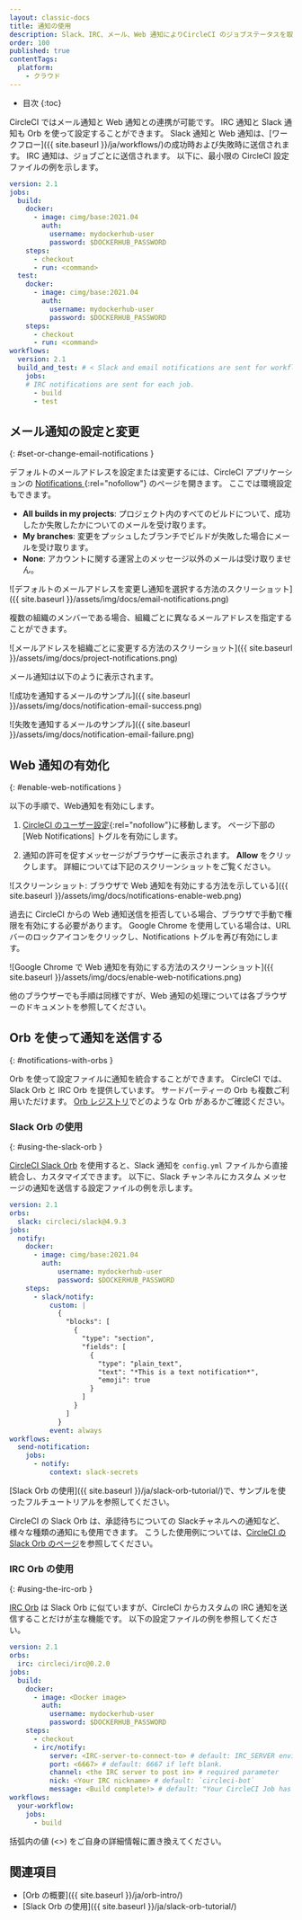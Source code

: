 ```yaml
---
layout: classic-docs
title: 通知の使用
description: Slack、IRC、メール、Web 通知によりCircleCI のジョブステータスを取得する方法を説明します。
order: 100
published: true
contentTags:
  platform:
    - クラウド
---
```


* 目次
{:toc}

CircleCI ではメール通知と Web 通知との連携が可能です。 IRC 通知と Slack 通知も Orb を使って設定することができます。 Slack 通知と Web 通知は、[ワークフロー]({{ site.baseurl }}/ja/workflows/)の成功時および失敗時に送信されます。 IRC 通知は、ジョブごとに送信されます。 以下に、最小限の CircleCI 設定ファイルの例を示します。

```yaml
version: 2.1
jobs:
  build:
    docker:
      - image: cimg/base:2021.04
        auth:
          username: mydockerhub-user
          password: $DOCKERHUB_PASSWORD
    steps:
      - checkout
      - run: <command>
  test:
    docker:
      - image: cimg/base:2021.04
        auth:
          username: mydockerhub-user
          password: $DOCKERHUB_PASSWORD
    steps:
      - checkout
      - run: <command>
workflows:
  version: 2.1
  build_and_test: # < Slack and email notifications are sent for workflows
    jobs:
    # IRC notifications are sent for each job.
      - build
      - test
```

## メール通知の設定と変更
{: #set-or-change-email-notifications }

デフォルトのメールアドレスを設定または変更するには、CircleCI アプリケーションの [Notifications ](https://app.circleci.com/settings/user/notifications){:rel="nofollow"} のページを開きます。 ここでは環境設定もできます。

- **All builds in my projects**: プロジェクト内のすべてのビルドについて、成功したか失敗したかについてのメールを受け取ります。
- **My branches**: 変更をプッシュしたブランチでビルドが失敗した場合にメールを受け取ります。
- **None**: アカウントに関する運営上のメッセージ以外のメールは受け取りません。

![デフォルトのメールアドレスを変更し通知を選択する方法のスクリーショット]({{ site.baseurl }}/assets/img/docs/email-notifications.png)

複数の組織のメンバーである場合、組織ごとに異なるメールアドレスを指定することができます。

![メールアドレスを組織ごとに変更する方法のスクリーショット]({{ site.baseurl }}/assets/img/docs/project-notifications.png)

メール通知は以下のように表示されます。

![成功を通知するメールのサンプル]({{ site.baseurl }}/assets/img/docs/notification-email-success.png)

![失敗を通知するメールのサンプル]({{ site.baseurl }}/assets/img/docs/notification-email-failure.png)

## Web 通知の有効化
{: #enable-web-notifications }

以下の手順で、Web通知を有効にします。

1. [CircleCI のユーザー設定](https://circleci.com/account/notifications){:rel="nofollow"}に移動します。 ページ下部の [Web Notifications] トグルを有効にします。

2. 通知の許可を促すメッセージがブラウザーに表示されます。 **Allow** をクリックします。 詳細については下記のスクリーンショットをご覧ください。

![スクリーンショット: ブラウザで Web 通知を有効にする方法を示している]({{ site.baseurl }}/assets/img/docs/notifications-enable-web.png)

過去に CircleCI からの Web 通知送信を拒否している場合、ブラウザで手動で権限を有効にする必要があります。 Google Chrome を使用している場合は、URL バーのロックアイコンをクリックし、Notifications トグルを再び有効にします。

![Google Chrome で Web 通知を有効にする方法のスクリーンショット]({{ site.baseurl }}/assets/img/docs/enable-web-notifications.png)

他のブラウザーでも手順は同様ですが、Web 通知の処理については各ブラウザーのドキュメントを参照してください。

## Orb を使って通知を送信する
{: #notifications-with-orbs }

Orb を使って設定ファイルに通知を統合することができます。 CircleCI では、Slack Orb と IRC Orb を提供しています。 サードパーティーの Orb も複数ご利用いただけます。 [Orb レジストリ](https://circleci.com/developer/ja/orbs?query=notification&filterBy=all)でどのような Orb があるかご確認ください。

### Slack Orb の使用
{: #using-the-slack-orb }

[CircleCI Slack Orb](https://circleci.com/developer/ja/orbs/orb/circleci/slack) を使用すると、Slack 通知を `config.yml` ファイルから直接統合し、カスタマイズできます。 以下に、Slack チャンネルにカスタム メッセージの通知を送信する設定ファイルの例を示します。

```yaml
version: 2.1
orbs:
  slack: circleci/slack@4.9.3
jobs:
  notify:
    docker:
      - image: cimg/base:2021.04
        auth:
            username: mydockerhub-user
            password: $DOCKERHUB_PASSWORD
    steps:
      - slack/notify:
          custom: |
            {
              "blocks": [
                {
                  "type": "section",
                  "fields": [
                    {
                      "type": "plain_text",
                      "text": "*This is a text notification*",
                      "emoji": true
                    }
                  ]
                }
              ]
            }
          event: always
workflows:
  send-notification:
    jobs:
      - notify:
          context: slack-secrets
```

[Slack Orb の使用]({{ site.baseurl }}/ja/slack-orb-tutorial/)で、サンプルを使ったフルチュートリアルを参照してください。

CircleCI の Slack Orb は、承認待ちについての Slackチャネルへの通知など、様々な種類の通知にも使用できます。 こうした使用例については、[CircleCI の Slack Orb のページ](https://circleci.com/developer/ja/orbs/orb/circleci/slack)を参照してください。

### IRC Orb の使用
{: #using-the-irc-orb }

[IRC Orb](https://circleci.com/developer/ja/orbs/orb/circleci/irc) は Slack Orb に似ていますが、CircleCI からカスタムの IRC 通知を送信することだけが主な機能です。 以下の設定ファイルの例を参照してください。

```yaml
version: 2.1
orbs:
  irc: circleci/irc@0.2.0
jobs:
  build:
    docker:
      - image: <Docker image>
        auth:
          username: mydockerhub-user
          password: $DOCKERHUB_PASSWORD
    steps:
      - checkout
      - irc/notify:
          server: <IRC-server-to-connect-to> # default: IRC_SERVER environment varible.
          port: <6667> # default: 6667 if left blank.
          channel: <the IRC server to post in> # required parameter
          nick: <Your IRC nickname> # default: `circleci-bot`
          message: <Build complete!> # default: "Your CircleCI Job has completed."
workflows:
  your-workflow:
    jobs:
      - build

```
括弧内の値 (<>) をご自身の詳細情報に置き換えてください。

## 関連項目

- [Orb の概要]({{ site.baseurl }}/ja/orb-intro/)
- [Slack Orb の使用]({{ site.baseurl }}/ja/slack-orb-tutorial/)
